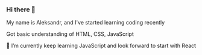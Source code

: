 ### Hi there 👋

My name is Aleksandr, and I've started learning coding recently

Got basic understanding of HTML, CSS, JavaScript

🌱 I’m currently keep learning JavaScript and look forward to start with React
